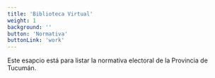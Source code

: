```yaml
---
title: 'Biblioteca Virtual'
weight: 1
background: ''
button: 'Normativa'
buttonLink: 'work'
---
```


Este esapcio está para listar la normativa electoral de la Provincia de Tucumán. 


